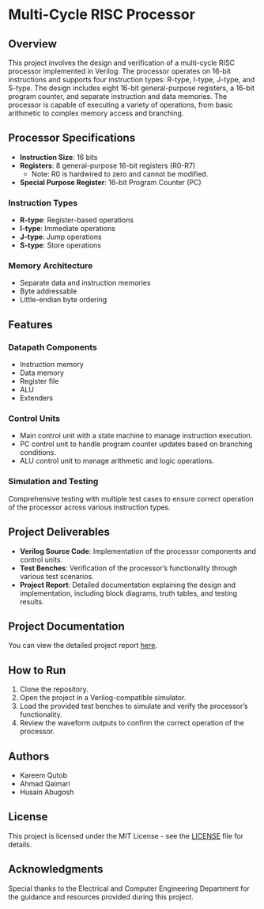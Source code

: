 # Multi-Cycle RISC Processor

## Overview

This project involves the design and verification of a multi-cycle RISC processor implemented in Verilog. The processor operates on 16-bit instructions and supports four instruction types: R-type, I-type, J-type, and S-type. The design includes eight 16-bit general-purpose registers, a 16-bit program counter, and separate instruction and data memories. The processor is capable of executing a variety of operations, from basic arithmetic to complex memory access and branching.

## Processor Specifications

- **Instruction Size**: 16 bits
- **Registers**: 8 general-purpose 16-bit registers (R0-R7)
  - Note: R0 is hardwired to zero and cannot be modified.
- **Special Purpose Register**: 16-bit Program Counter (PC)

### Instruction Types

- **R-type**: Register-based operations
- **I-type**: Immediate operations
- **J-type**: Jump operations
- **S-type**: Store operations

### Memory Architecture

- Separate data and instruction memories
- Byte addressable
- Little-endian byte ordering

## Features

### Datapath Components

- Instruction memory
- Data memory
- Register file
- ALU
- Extenders

### Control Units

- Main control unit with a state machine to manage instruction execution.
- PC control unit to handle program counter updates based on branching conditions.
- ALU control unit to manage arithmetic and logic operations.

### Simulation and Testing

Comprehensive testing with multiple test cases to ensure correct operation of the processor across various instruction types.

## Project Deliverables

- **Verilog Source Code**: Implementation of the processor components and control units.
- **Test Benches**: Verification of the processor’s functionality through various test scenarios.
- **Project Report**: Detailed documentation explaining the design and implementation, including block diagrams, truth tables, and testing results.

## Project Documentation

You can view the detailed project report [here](link-to-project-report).

## How to Run

1. Clone the repository.
2. Open the project in a Verilog-compatible simulator.
3. Load the provided test benches to simulate and verify the processor’s functionality.
4. Review the waveform outputs to confirm the correct operation of the processor.

## Authors

- Kareem Qutob
- Ahmad Qaimari
- Husain Abugosh

## License

This project is licensed under the MIT License - see the [LICENSE](LICENSE) file for details.

## Acknowledgments

Special thanks to the Electrical and Computer Engineering Department for the guidance and resources provided during this project.
